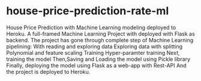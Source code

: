# house-price-prediction-rate-ml
House Price Prediction with Machine Learning modeling deployed to Heroku.
A full-framed Machine Learning Project with deployed with Flask as backend.
The project has gone through complete step of Machine Learning pipelining:
With reading and exploring data
Exploring data with splitting
Polynomial and feature scaling
Training
Hyper-paramter training
Next, training the model
Then,Saving and Loading the model using Pickle library
Finally, deploying the model using Flask as a web-app with Rest-API
And the project is deployed to Heroku.

